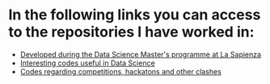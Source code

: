# In the following links you can access to the repositories I have worked in:

- [Developed during the Data Science Master's programme at La Sapienza](https://github.com/La-Sapienza-University-Rome)
- [Interesting codes useful in Data Science](https://github.com/Useful-codes-Data-Science)
- [Codes regarding competitions, hackatons and other clashes](https://github.com/Contests-Hackatons-et-all)
